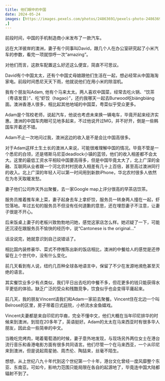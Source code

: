 ```yaml
---
title: 他们眼中的中国
date: 2024-05-24
images: [https://images.pexels.com/photos/24863691/pexels-photo-24863691/free-photo-of-lunar-new-year-in-sydney.jpeg
,]
---
```


前段时间，中国的手机制造商小米发布了一款汽车。

远在大洋彼岸的澳洲，妻子有个同事叫David，跟几个人在办公室研究起了小米汽车的参数，看完一项就惊呼一次“amazing”。

对他们而言，这款车配置这么好还这么便宜，简直不可思议。

David有个中国太太，还有个中国丈母娘跟他们生活在一起，想必经常从中国海淘家电。前段时间悉尼天天下雨，他就说他们在用小米的除湿机。

我有个朋友叫Adam, 他有个马来太太。两人喜欢中国菜，经常去吃火锅、“饮茶（粤语发音）”、吃“虾饺（hagao）”，还约我哪天一起去Burwood吃biángbiáng面。澳洲香港人很多，相比起其他地域的中国菜，粤菜似乎受众更多。

Adam是个驾校老师，说起汽车，他说也考虑未来换一辆电车，毕竟开起来经济实惠。澳洲的中国车肉眼可见地多起来，不过他说开过MG，并不好开，倒是一些韩国车开着还不错。

Adam不止一次地问过我，澳洲这边的收入是不是会比中国高很多。

对于Adam这样土生土长的澳洲人来说，可能很难理解中国的情况。毕竟不管是一个悉尼的白领，还是塔斯马尼亚deadlock小镇的蓝领，他们的收入相差都不会太大。这里的最低工资水平相较中国要高得多，但是中国毕竟太大了，北上广深的金融、互联网从业者跟一个河北农村村民收入相差有几十上百倍，甚至高过澳洲同行的收入。北上广深的年轻人可以第一时间用到新款iPhone，华北农村很多人依然在为冬天取暖发愁。

妻子他们公司昨天外出聚餐，去一家Google map上评分很高的早茶店饮茶。

服务员推着推车来上菜，妻子起身去车上拿虾饺，服务员一转身两人撞在一起，虾饺落地。年过五旬的服务员不但没有任何道歉的意思，还在埋怨妻子不注意，让妻子很是不开心。

后来饭桌上妻子的老板兴致勃勃地问她，感觉这家店怎么样。她迟疑了一下，可能还沉浸在跟服务员不愉快的经历中，说“Cantonese is the original...” 

话没说完，她就意识到自己说错话了。

相比国内装修豪华、菜式不停推陈出新的饭店相比，澳洲的中餐给人的感觉是还停留在上个世代中，没有什么变化。

前几天看到有人说，纽约几百种全球各地语言中，保留了不少在发源地濒危甚至灭绝的语言。

其实餐饮业多少有点类似，我们平日出去吃的中餐不多，但花更多的钱只能获得水平更低的体验。缺乏广泛的受众和残酷竞争，饮食似乎也会变得平庸起来。

前几天，我的朋友Vincent请我们和Adam一家前去聚餐。Vincent住在北边一个叫Belrose的区里，房子带着日式庭院，小桥流水金鱼嬉戏。

Vincent夫妻都是来自印尼的华裔，完全不懂中文，他们大概在当年印尼排华的时候来到澳洲，到现在20多年了，英语挺好。Adam的太太在马来西亚时有很多华人朋友，因此会一些简单的中文。

当晚吃完烤肉，喝着葡萄酒的时候，妻子意外地发现，与现场另外两位女士在港台流行音乐和香港电影方面有很多共同语言。他们尽管一个在马来西亚，一个从印尼来到澳洲，但是说起周星驰、周杰伦、陶喆来，丝毫不陌生。

想想，从上世纪八九十年代到这个世纪第一个十年，港台文化曾经一度风靡整个东亚、东南亚。可如今，影响力范围只能局限在各自的起源地了，毕竟连中国大陆都辐射不到了。